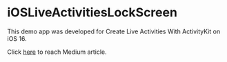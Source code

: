 # iOSLiveActivitiesLockScreen

This demo app was developed for Create Live Activities With ActivityKit on iOS 16.

Click [here](https://betterprogramming.pub/create-live-activities-with-activitykit-on-ios-16-beta-4766a347035b) to reach Medium article.
